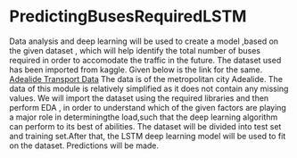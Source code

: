 # PredictingBusesRequiredLSTM
Data analysis and deep learning will be used to create a model ,based on the given dataset , which will help identify the total number of buses required in order to accomodate the traffic in the future.
The dataset used has been imported from kaggle. Given below is the link for the
same.
[Adealide Transport Data](https://https://www.kaggle.com/rednivrug/unisys/kernels)
The data is of the metropolitan city Adealide. The data of this module is relatively simplified as it does not contain any missing values. We will import the dataset using the required libraries and then perform EDA , in order to understand which of the given factors are playing a major role in determiningthe load,such that the deep learning algorithm can perform to its best of abilities. The dataset will be divided into test set and training set.After that, the LSTM deep learning model will be used to fit on the dataset. Predictions will be made.
